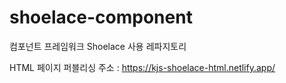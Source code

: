 # shoelace-component
컴포넌트 프레임워크 Shoelace 사용 레파지토리

HTML 페이지 퍼블리싱 주소 : https://kjs-shoelace-html.netlify.app/
